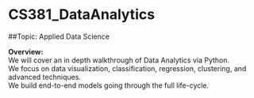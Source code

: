 # CS381_DataAnalytics
##Topic: Applied Data Science

<b>Overview:</b>
<br>We will cover an in depth walkthrough of Data Analytics via Python. 
<br>We focus on data visualization, classification, regression, clustering, and advanced techniques. 
<br>We build end-to-end models going through the full life-cycle.
